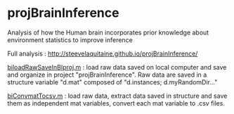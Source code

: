 # projBrainInference
Analysis of how the Human brain incorporates prior knowledge about environment statistics to improve inference

Full analysis : http://steevelaquitaine.github.io/projBrainInference/



[biloadRawSaveInBIproj.m](munging/biloadRawSaveInBIproj.m) : load raw data saved on local computer and save and organize in project "projBrainInference". Raw data are saved in a structure variable "d.mat" composed of "d.instances; d.myRandomDir..."

[biConvmatTocsv.m](munging/biConvmatTocsv.m) : load raw data, extract data saved in structure and save them as independent mat variables, convert each mat variable to .csv files.

